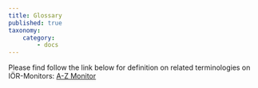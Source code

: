 ```yaml
---
title: Glossary
published: true
taxonomy:
    category:
        - docs
---
```


 Please find follow the link below for definition on related terminologies on IÖR-Monitors:
[A-Z Monitor](https://www.ioer-monitor.de/en/methodology/glossary/a/)
